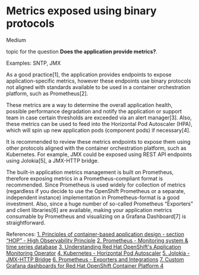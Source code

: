 # Metrics exposed using binary protocols

<div class="risk-rounded-box medium">Medium</div>

topic for the question **Does the application provide metrics?**.

Examples: SNTP, JMX

As a good practice[1], the application provides endpoints to expose
application-specific metrics, however these endpoints use binary protocols
not aligned with standards available to be used in a container orchestration
platform, such as Prometheus[2].

These metrics are a way to determine the overall application health, possible
performance degradation and notify the application or support team in case
certain thresholds are exceeded via an alert manager[3]. Also, these metrics
can be used to feed into the Horizontal Pod Autoscaler (HPA), which will
spin up new application pods (component pods) if necessary[4].

It is recommended to review these metrics endpoints to expose them
using other protocols aligned with the container orchestration platform,
such as Kubernetes. For example, JMX could be exposed using REST API
endpoints using Jolokia[5], a JMX-HTTP bridge. 

The built-in application metrics management is built on Prometheus, therefore
exposing metrics in a Prometheus-compliant format is recommended. Since
Prometheus is used widely for collection of metrics (regardless if you
decide to use the OpenShift Prometheus or a separate, independent instance)
implementation in Prometheus-format is a good investment. Also, since a
huge number of so-called Prometheus “Exporters” and client libraries[6] are
available, making your application metrics consumable by Prometheus
and visualizing on a Grafana Dashboard[7] is straightforward.

References:
[1. Principles of container-based application design - section “HOP” - High Observability Principle](https://www.redhat.com/en/resources/cloud-native-container-design-whitepaper)
[2. Prometheus - Monitoring system & time series database](https://prometheus.io/)
[3. Understanding Red Hat OpenShift's Application Monitoring Operator](https://developers.redhat.com/blog/2019/09/10/understanding-red-hat-openshifts-application-monitoring-operator)
[4. Kubernetes - Horizontal Pod Autoscaler](https://kubernetes.io/docs/tasks/run-application/horizontal-pod-autoscale/)
[5. Jolokia - JMX-HTTP Bridge](https://jolokia.org/)
[6. Prometheus - Exporters and Integrations](https://prometheus.io/docs/instrumenting/exporters/)
[7. Custom Grafana dashboards for Red Hat OpenShift Container Platform 4](https://www.redhat.com/en/blog/custom-grafana-dashboards-red-hat-openshift-container-platform-4)
